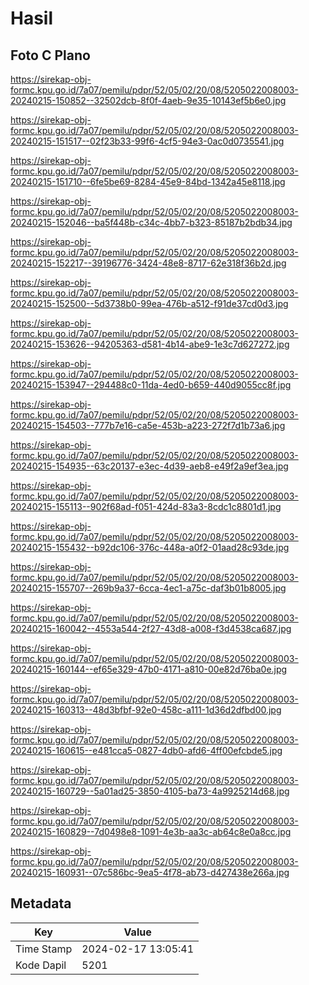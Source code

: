 # Hasil

## Foto C Plano

https://sirekap-obj-formc.kpu.go.id/7a07/pemilu/pdpr/52/05/02/20/08/5205022008003-20240215-150852--32502dcb-8f0f-4aeb-9e35-10143ef5b6e0.jpg

https://sirekap-obj-formc.kpu.go.id/7a07/pemilu/pdpr/52/05/02/20/08/5205022008003-20240215-151517--02f23b33-99f6-4cf5-94e3-0ac0d0735541.jpg

https://sirekap-obj-formc.kpu.go.id/7a07/pemilu/pdpr/52/05/02/20/08/5205022008003-20240215-151710--6fe5be69-8284-45e9-84bd-1342a45e8118.jpg

https://sirekap-obj-formc.kpu.go.id/7a07/pemilu/pdpr/52/05/02/20/08/5205022008003-20240215-152046--ba5f448b-c34c-4bb7-b323-85187b2bdb34.jpg

https://sirekap-obj-formc.kpu.go.id/7a07/pemilu/pdpr/52/05/02/20/08/5205022008003-20240215-152217--39196776-3424-48e8-8717-62e318f36b2d.jpg

https://sirekap-obj-formc.kpu.go.id/7a07/pemilu/pdpr/52/05/02/20/08/5205022008003-20240215-152500--5d3738b0-99ea-476b-a512-f91de37cd0d3.jpg

https://sirekap-obj-formc.kpu.go.id/7a07/pemilu/pdpr/52/05/02/20/08/5205022008003-20240215-153626--94205363-d581-4b14-abe9-1e3c7d627272.jpg

https://sirekap-obj-formc.kpu.go.id/7a07/pemilu/pdpr/52/05/02/20/08/5205022008003-20240215-153947--294488c0-11da-4ed0-b659-440d9055cc8f.jpg

https://sirekap-obj-formc.kpu.go.id/7a07/pemilu/pdpr/52/05/02/20/08/5205022008003-20240215-154503--777b7e16-ca5e-453b-a223-272f7d1b73a6.jpg

https://sirekap-obj-formc.kpu.go.id/7a07/pemilu/pdpr/52/05/02/20/08/5205022008003-20240215-154935--63c20137-e3ec-4d39-aeb8-e49f2a9ef3ea.jpg

https://sirekap-obj-formc.kpu.go.id/7a07/pemilu/pdpr/52/05/02/20/08/5205022008003-20240215-155113--902f68ad-f051-424d-83a3-8cdc1c8801d1.jpg

https://sirekap-obj-formc.kpu.go.id/7a07/pemilu/pdpr/52/05/02/20/08/5205022008003-20240215-155432--b92dc106-376c-448a-a0f2-01aad28c93de.jpg

https://sirekap-obj-formc.kpu.go.id/7a07/pemilu/pdpr/52/05/02/20/08/5205022008003-20240215-155707--269b9a37-6cca-4ec1-a75c-daf3b01b8005.jpg

https://sirekap-obj-formc.kpu.go.id/7a07/pemilu/pdpr/52/05/02/20/08/5205022008003-20240215-160042--4553a544-2f27-43d8-a008-f3d4538ca687.jpg

https://sirekap-obj-formc.kpu.go.id/7a07/pemilu/pdpr/52/05/02/20/08/5205022008003-20240215-160144--ef65e329-47b0-4171-a810-00e82d76ba0e.jpg

https://sirekap-obj-formc.kpu.go.id/7a07/pemilu/pdpr/52/05/02/20/08/5205022008003-20240215-160313--48d3bfbf-92e0-458c-a111-1d36d2dfbd00.jpg

https://sirekap-obj-formc.kpu.go.id/7a07/pemilu/pdpr/52/05/02/20/08/5205022008003-20240215-160615--e481cca5-0827-4db0-afd6-4ff00efcbde5.jpg

https://sirekap-obj-formc.kpu.go.id/7a07/pemilu/pdpr/52/05/02/20/08/5205022008003-20240215-160729--5a01ad25-3850-4105-ba73-4a9925214d68.jpg

https://sirekap-obj-formc.kpu.go.id/7a07/pemilu/pdpr/52/05/02/20/08/5205022008003-20240215-160829--7d0498e8-1091-4e3b-aa3c-ab64c8e0a8cc.jpg

https://sirekap-obj-formc.kpu.go.id/7a07/pemilu/pdpr/52/05/02/20/08/5205022008003-20240215-160931--07c586bc-9ea5-4f78-ab73-d427438e266a.jpg


## Metadata

| Key        | Value               |
| ---------- | ------------------- |
| Time Stamp | 2024-02-17 13:05:41 |
| Kode Dapil | 5201                |



